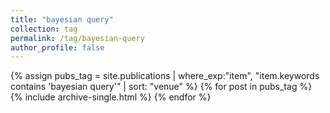 ```yaml
---
title: "bayesian query"
collection: tag
permalink: /tag/bayesian-query
author_profile: false
---
```

{% assign pubs_tag = site.publications | where_exp:"item", "item.keywords contains 'bayesian query'" | sort: "venue" %}
{% for post in pubs_tag %}
  {% include archive-single.html %}
{% endfor %}